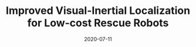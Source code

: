 ---
title: "Improved Visual-Inertial Localization for Low-cost Rescue Robots"
collection: publications
permalink: /publication/2020-paper-2
excerpt: 
date: 2020-07-11
venue: 'IFAC'
paperurl: 
citation: 'X. Long$^\dagger$, Q. Xu$^\dagger$, Y. Yuan, Z. He, and S. Schwertfeger. (2020). &quot;Improved Visual-Inertial Localization for Low-cost Rescue Robots.&quot; 21st World Congress of the International Federation of Automatic Control (IFAC): International Federation of Automatic Control, 2020. ($^\dagger$ Equal Contribution)'
---